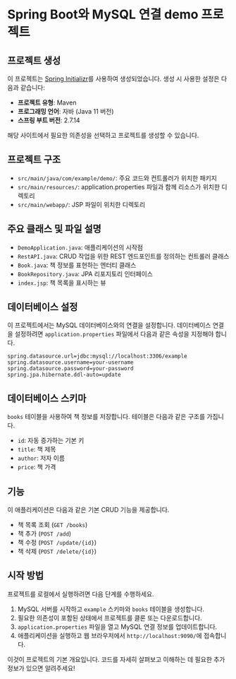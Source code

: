 # Spring Boot와 MySQL 연결 demo 프로젝트

## 프로젝트 생성

이 프로젝트는 [Spring Initializr](https://start.spring.io/)를 사용하여 생성되었습니다. 생성 시 사용한 설정은 다음과 같습니다:

- **프로젝트 유형**: Maven
- **프로그래밍 언어**: 자바 (Java 11 버전)
- **스프링 부트 버전**: 2.7.14

해당 사이트에서 필요한 의존성을 선택하고 프로젝트를 생성할 수 있습니다.

## 프로젝트 구조

- `src/main/java/com/example/demo/`: 주요 코드와 컨트롤러가 위치한 패키지
- `src/main/resources/`: application.properties 파일과 함께 리소스가 위치한 디렉토리
- `src/main/webapp/`: JSP 파일이 위치한 디렉토리

## 주요 클래스 및 파일 설명

- `DemoApplication.java`: 애플리케이션의 시작점
- `RestAPI.java`: CRUD 작업을 위한 REST 엔드포인트를 정의하는 컨트롤러 클래스
- `Book.java`: 책 정보를 표현하는 엔터티 클래스
- `BookRepository.java`: JPA 리포지토리 인터페이스
- `index.jsp`: 책 목록을 표시하는 뷰


## 데이터베이스 설정

이 프로젝트에서는 MySQL 데이터베이스와의 연결을 설정합니다. 데이터베이스 연결을 설정하려면 `application.properties` 파일에서 다음과 같은 속성을 지정해야 합니다.

```properties
spring.datasource.url=jdbc:mysql://localhost:3306/example
spring.datasource.username=your-username
spring.datasource.password=your-password
spring.jpa.hibernate.ddl-auto=update
```

## 데이터베이스 스키마

`books` 테이블을 사용하여 책 정보를 저장합니다. 테이블은 다음과 같은 구조를 가집니다.

- `id`: 자동 증가하는 기본 키
- `title`: 책 제목
- `author`: 저자 이름
- `price`: 책 가격

## 기능

이 애플리케이션은 다음과 같은 기본 CRUD 기능을 제공합니다.

- 책 목록 조회 (`GET /books`)
- 책 추가 (`POST /add`)
- 책 수정 (`POST /update/{id}`)
- 책 삭제 (`POST /delete/{id}`)

## 시작 방법

프로젝트를 로컬에서 실행하려면 다음 단계를 수행하세요.

1. MySQL 서버를 시작하고 `example` 스키마와 `books` 테이블을 생성합니다.
2. 필요한 의존성이 포함된 상태에서 프로젝트를 클론 또는 다운로드합니다.
3. `application.properties` 파일을 열고 MySQL 연결 정보를 업데이트합니다.
4. 애플리케이션을 실행하고 웹 브라우저에서 `http://localhost:9090/`에 접속합니다.


이것이 프로젝트의 기본 개요입니다. 코드를 자세히 살펴보고 이해하는 데 필요한 추가 정보가 있으면 알려주세요!
